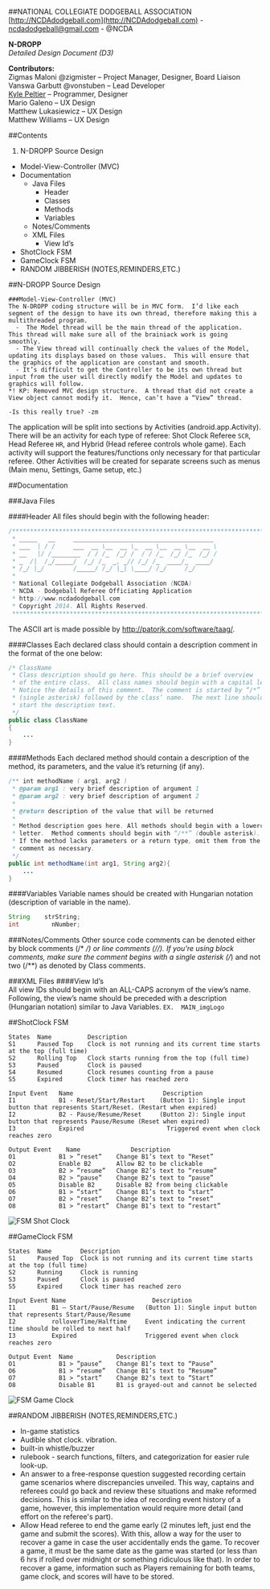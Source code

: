 ##NATIONAL COLLEGIATE DODGEBALL ASSOCIATION  
[http://NCDAdodgeball.com](http://NCDAdodgeball.com) - ncdadodgeball@gmail.com - @NCDA

**N-DROPP**  
*Detailed Design Document (D3)*

**Contributors:**  
Zigmas Maloni @zigmister – Project Manager, Designer, Board Liaison  
Vanswa Garbutt @vonstuben – Lead Developer  
[Kyle Peltier](peltikyl12@gmail.com) – Programmer, Designer  
Mario Galeno – UX Design  
Matthew Lukasiewicz – UX Design  
Matthew Williams – UX Design  

##Contents
1. N-DROPP Source Design  
  - Model-View-Controller (MVC)  
- Documentation  
  - Java Files  
    - Header  
    - Classes  
    - Methods  
    - Variables  
  - Notes/Comments  
  - XML Files  
    - View Id’s 
- ShotClock FSM  
- GameClock FSM  
- RANDOM JIBBERISH (NOTES,REMINDERS,ETC.)  


##N-DROPP Source Design
``` Depreciated? 
###Model-View-Controller (MVC)
The N-DROPP coding structure will be in MVC form.  I’d like each segment of the design to have its own thread, therefore making this a multithreaded program.  
  -  The Model thread will be the main thread of the application.  This thread will make sure all of the brainiack work is going smoothly.  
  - The View thread will continually check the values of the Model, updating its displays based on those values.  This will ensure that the graphics of the application are constant and smooth.  
  - It’s difficult to get the Controller to be its own thread but input from the user will directly modify the Model and updates to graphics will follow.  
*! KP: Removed MVC design structure.  A thread that did not create a View object cannot modify it.  Hence, can’t have a “View” thread.
```
``-Is this really true? -zm``

The application will be split into sections by Activities (android.app.Activity).  There will be an activity for each type of referee: Shot Clock Referee ``SCR``, Head Referee ``HR``, and Hybrid (Head referee controls whole game).  Each activity will support the features/functions only necessary for that particular referee. Other Activities will be created for separate screens such as menus (Main menu, Settings, Game setup, etc.)

##Documentation

###Java Files

####Header
All files should begin with the following header:
```java
/**************************************************************************************************
 * _____   __     _______________________________________ 
 * ___  | / /     ___  __ \__  __ \_  __ \__  __ \__  __ \
 * __   |/ /________  / / /_  /_/ /  / / /_  /_/ /_  /_/ /
 * _  /|  /_/_____/  /_/ /_  _, _// /_/ /_  ____/_  ____/
 * /_/ |_/        /_____/ /_/ |_| \____/ /_/     /_/
 * 
 * National Collegiate Dodgeball Association (NCDA)
 * NCDA - Dodgeball Referee Officiating Application
 * http://www.ncdadodgeball.com
 * Copyright 2014. All Rights Reserved.
 *************************************************************************************************/
```
The ASCII art is made possible by http://patorjk.com/software/taag/.

####Classes
Each declared class should contain a description comment in the format of the one below:
```java
/* ClassName
 * Class description should go here. This should be a brief overview
 * of the entire class.  All class names should begin with a capital letter.
 * Notice the details of this comment.  The comment is started by “/*”
 * (single asterisk) followed by the class’ name.  The next line should
 * start the description text.
 */
public class ClassName
{
	...
}
```
	
####Methods
Each declared method should contain a description of the method, its parameters, and the value it’s returning (if any).
```java
/** int methodName ( arg1, arg2 )
 * @param arg1 : very brief description of argument 1
 * @param arg2 : very brief description of argument 2
 * 
 * @return description of the value that will be returned
 * 
 * Method description goes here. All methods should begin with a lowercase
 * letter.  Method comments should begin with “/**” (double asterisk).
 * If the method lacks parameters or a return type, omit them from the
 * comment as necessary.
 */
public int methodName(int arg1, String arg2){
	...
}
```

####Variables
Variable names should be created with Hungarian notation (description of variable in the name).
```java
String    strString;
int		    nNumber;
```

###Notes/Comments
Other source code comments can be denoted either by block comments (/* */) or line comments (//).  If you’re using block comments, make sure the comment begins with a single asterisk (/*) and not two (/**) as denoted by Class comments.


###XML Files
####View Id’s  
All view IDs should begin with an ALL-CAPS acronym of the view’s name.  Following, the view’s name should be preceded with a description (Hungarian notation) similar to Java Variables. ``EX.	MAIN_imgLogo``

##ShotClock FSM

```
States  Name          Description
S1      Paused Top    Clock is not running and its current time starts at the top (full time)
S2      Rolling Top   Clock starts running from the top (full time)
S3      Paused	      Clock is paused
S4	    Resumed	      Clock resumes counting from a pause
S5	    Expired	      Clock timer has reached zero
```
```
Input Event   Name	                       Description
I1            B1 - Reset/Start/Restart    (Button 1): Single input button that represents Start/Reset. (Restart when expired)
I2	          B2 - Pause/Resume/Reset     (Button 2): Single input button that represents Pause/Resume (Reset when expired)
I3	          Expired	                    Triggered event when clock reaches zero
```
```
Output Event	Name	          Description
O1	          B1 > ”reset”    Change B1’s text to “Reset”
O2	          Enable B2       Allow B2 to be clickable
O3	          B2 > ”resume”   Change B2’s text to “resume”
O4	          B2 > “pause”    Change B2’s text to “pause”
O5	          Disable B2      Disable B2 from being clickable
O6	          B1 > “start”    Change B1’s text to “start”
O7            B2 > “reset”    Change B2’s text to “reset”
O8            B1 > “restart”  Change B1’s text to “restart”
```

![FSM Shot Clock](http://ncdadodgeball.com/media/code/officiating-app/images/shot-clock-fsm.png)

##GameClock FSM

```
States	Name        Description
S1	    Paused Top  Clock is not running and its current time starts at the top (full time)
S2	    Running     Clock is running
S3	    Paused      Clock is paused
S5	    Expired     Clock timer has reached zero
```
```
Input Event Name	                    Description
I1	        B1 – Start/Pause/Resume   (Button 1): Single input button that represents Start/Pause/Resume
I2	        rolloverTime/Halftime     Event indicating the current time should be rolled to next half
I3	        Expired	                  Triggered event when clock reaches zero
```
```
Output Event  Name            Description
O1            B1 > ”pause”    Change B1’s text to “Pause”
O6	          B1 > “resume”	  Change B1’s text to “Resume”
O7	          B1 > “start”	  Change B2’s text to “Start”
O8	          Disable B1      B1 is grayed-out and cannot be selected
```
![FSM Game Clock](http://ncdadodgeball.com/media/code/officiating-app/images/game-clock-fsm.png)

##RANDOM JIBBERISH (NOTES,REMINDERS,ETC.)

- In-game statistics
- Audible shot clock. vibration.
- built-in whistle/buzzer
- rulebook - search functions, filters, and categorization for easier rule look-up.
- An answer to a free-response question suggested recording certain game scenarios where discrepancies unveiled. This way, captains and referees could go back and review these situations and make reformed decisions.  This is similar to the idea of recording event history of a game, however, this implementation would require more detail (and effort on the referee's part).
- Allow Head referee to end the game early (2 minutes left, just end the game and submit the scores).  With this, allow a way for the user to recover a game in case the user accidentally ends the game.  To recover a game, it must be the same date as the game was started (or less than 6 hrs if rolled over midnight or something ridiculous like that).  In order to recover a game, information such as Players remaining for both teams, game clock, and scores will have to be stored.
